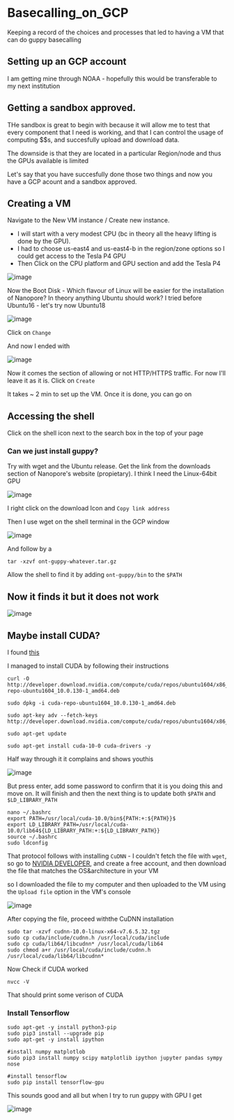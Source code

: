# Basecalling_on_GCP
Keeping a record of the choices and processes that led to having a VM that can do guppy basecalling


## Setting up an GCP account

I am getting mine through NOAA - hopefully this would be transferable to my next institution

## Getting a sandbox approved. 

THe sandbox is great to begin with because it will allow me to test that every component that I need is working, and that I can control the
usage of computing $$s, and succesfully upload and download data.

The downside is that they are located in a particular Region/node and thus the GPUs available is limited

Let's say that you have succesfully done those two things and now you have a GCP acount and a sandbox approved.

## Creating a VM

Navigate to the New VM instance / Create new instance. 

  * I will start with a very modest CPU (bc in theory all the heavy lifting is done by the GPU). 
  * I had to choose us-east4 and us-east4-b in the region/zone options so I could get access to the Tesla P4 GPU
  * Then Click on the CPU platform and GPU section and add the Tesla P4


 ![image](https://user-images.githubusercontent.com/15640943/134716176-0f222b40-f3e8-483f-80fa-68f95490c6ff.png)
 
 Now the Boot Disk - Which flavour of Linux will be easier for the installation of Nanopore? In theory anything Ubuntu should work?
 I tried before Ubuntu16 - let's try now Ubuntu18
 
 ![image](https://user-images.githubusercontent.com/15640943/134556126-f14bd2b5-72fc-4108-846e-afd8d9fd2651.png)

Click on `Change`

And now I ended with

![image](https://user-images.githubusercontent.com/15640943/134716490-5ab8296e-dbe1-4bbd-9257-44d02193292b.png)


Now it comes the section of allowing or not HTTP/HTTPS traffic. For now I'll leave it as it is. Click on `Create`

It takes ~ 2 min to set up the VM. Once it is done, you can go on

## Accessing the shell 

Click on the shell icon next to the search box in the top of your page

### Can we just install guppy?

Try with wget and the Ubuntu release. Get the link from the downloads section of Nanopore's website (propietary). I think I need the Linux-64bit GPU

![image](https://user-images.githubusercontent.com/15640943/134558607-d4c6c0a0-ddd6-480f-ba9b-638507d35ded.png)

I right click on the download Icon and `Copy link address`

Then I use wget on the shell terminal in the GCP window

![image](https://user-images.githubusercontent.com/15640943/134558944-44d31433-77f0-41b4-8fc4-103ead0958ed.png)


And follow by a 

`tar -xzvf ont-guppy-whatever.tar.gz`

Allow the shell to find it by adding `ont-guppy/bin` to the `$PATH`

## Now it finds it but it does not work

![image](https://user-images.githubusercontent.com/15640943/134560094-9052ca5a-409b-4c62-813a-8e47b07dd3be.png)

## Maybe install CUDA?

I found [this](https://towardsdatascience.com/installing-cuda-on-google-cloud-platform-in-10-minutes-9525d874c8c1)

I managed to install CUDA by following their instructions

```
curl -O http://developer.download.nvidia.com/compute/cuda/repos/ubuntu1604/x86_64/cuda-repo-ubuntu1604_10.0.130-1_amd64.deb

sudo dpkg -i cuda-repo-ubuntu1604_10.0.130-1_amd64.deb

sudo apt-key adv --fetch-keys http://developer.download.nvidia.com/compute/cuda/repos/ubuntu1604/x86_64/7fa2af80.pub

sudo apt-get update

sudo apt-get install cuda-10-0 cuda-drivers -y
```

Half way through it it complains and shows youthis

![image](https://user-images.githubusercontent.com/15640943/134733576-1aae340b-720f-4edc-9020-3499bb44a14a.png)

But press enter, add some password to confirm that it is you doing this and move on. It will finish and then the next thing is to update both `$PATH` and `$LD_LIBRARY_PATH`

```
nano ~/.bashrc
export PATH=/usr/local/cuda-10.0/bin${PATH:+:${PATH}}$ 
export LD_LIBRARY_PATH=/usr/local/cuda-10.0/lib64${LD_LIBRARY_PATH:+:${LD_LIBRARY_PATH}}
source ~/.bashrc
sudo ldconfig
```

That protocol follows with installing `CuDNN` - I couldn't fetch the file with `wget`, so go to [NVIDIA DEVELOPER](https://developer.nvidia.com/user), and create a free account, and then download the file that matches the OS&architecture in your VM


so I downloaded the file to my computer and then uploaded to the VM using the `Upload file` option in the VM's console



![image](https://user-images.githubusercontent.com/15640943/134709535-f77feede-1887-4084-989f-84095c636545.png)

After copying the file, proceed withthe CuDNN installation

```
sudo tar -xzvf cudnn-10.0-linux-x64-v7.6.5.32.tgz
sudo cp cuda/include/cudnn.h /usr/local/cuda/include
sudo cp cuda/lib64/libcudnn* /usr/local/cuda/lib64
sudo chmod a+r /usr/local/cuda/include/cudnn.h /usr/local/cuda/lib64/libcudnn*
```
Now Check if CUDA worked

`nvcc -V`

That should print some verison of CUDA

### Install Tensorflow

```
sudo apt-get -y install python3-pip
sudo pip3 install --upgrade pip
sudo apt-get -y install ipython

#install numpy matplotlob
sudo pip3 install numpy scipy matplotlib ipython jupyter pandas sympy nose

#install tensorflow
sudo pip install tensorflow-gpu
```

This sounds good and all but when I try to run guppy with GPU I get

![image](https://user-images.githubusercontent.com/15640943/134752785-75e26663-1d1d-4991-b7b1-9f24ae7e3ecc.png)








